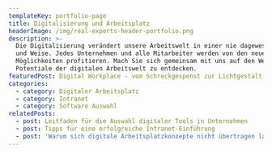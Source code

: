 ```yaml
---
templateKey: portfolio-page
title: Digitalisierung und Arbeitsplatz
headerImage: /img/real-experts-header-portfolio.png
description: >-
  Die Digitalisierung verändert unsere Arbeitswelt in einer nie dagewesenen Art
  und Weise. Jedes Unternehmen und alle Mitarbeiter werden von den neuen
  Möglichkeiten profitieren. Mach Sie sich gemeinsam mit uns auf den Weg die
  Potentiale der digitalen Arbeitswelt zu entdecken. 
featuredPost: Digital Workplace - vom Schreckgespenst zur Lichtgestalt
categories:
  - category: Digitaler Arbeitsplatz
  - category: Intranet
  - category: Software Auswahl
relatedPosts:
  - post: Leitfaden für die Auswahl digitaler Tools in Unternehmen
  - post: Tipps für eine erfolgreiche Intranet-Einführung
  - post: 'Warum sich digitale Arbeitsplatzkonzepte nicht übertragen lassen '
---
```


